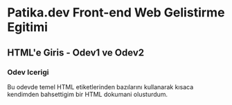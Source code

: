 
# Patika.dev Front-end Web Gelistirme Egitimi
## HTML'e Giris - Odev1 ve Odev2
### Odev Icerigi
Bu odevde temel HTML etiketlerinden bazılarını kullanarak kısaca kendimden bahsettigim bir HTML dokumani olusturdum. 